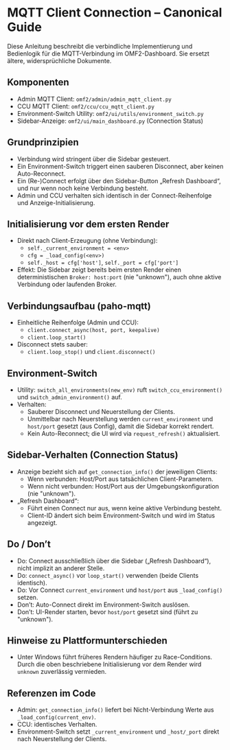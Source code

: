# MQTT Client Connection – Canonical Guide

Diese Anleitung beschreibt die verbindliche Implementierung und Bedienlogik für die MQTT-Verbindung im OMF2-Dashboard. Sie ersetzt ältere, widersprüchliche Dokumente.

## Komponenten
- Admin MQTT Client: `omf2/admin/admin_mqtt_client.py`
- CCU MQTT Client: `omf2/ccu/ccu_mqtt_client.py`
- Environment-Switch Utility: `omf2/ui/utils/environment_switch.py`
- Sidebar-Anzeige: `omf2/ui/main_dashboard.py` (Connection Status)

## Grundprinzipien
- Verbindung wird stringent über die Sidebar gesteuert.
- Ein Environment-Switch triggert einen sauberen Disconnect, aber keinen Auto-Reconnect.
- Ein (Re-)Connect erfolgt über den Sidebar-Button „Refresh Dashboard“, und nur wenn noch keine Verbindung besteht.
- Admin und CCU verhalten sich identisch in der Connect-Reihenfolge und Anzeige-Initialisierung.

## Initialisierung vor dem ersten Render
- Direkt nach Client-Erzeugung (ohne Verbindung):
  - `self._current_environment = <env>`
  - `cfg = _load_config(<env>)`
  - `self._host = cfg['host']`, `self._port = cfg['port']`
- Effekt: Die Sidebar zeigt bereits beim ersten Render einen deterministischen `Broker: host:port` (nie "unknown"), auch ohne aktive Verbindung oder laufenden Broker.

## Verbindungsaufbau (paho-mqtt)
- Einheitliche Reihenfolge (Admin und CCU):
  - `client.connect_async(host, port, keepalive)`
  - `client.loop_start()`
- Disconnect stets sauber:
  - `client.loop_stop()` und `client.disconnect()`

## Environment-Switch
- Utility: `switch_all_environments(new_env)` ruft `switch_ccu_environment()` und `switch_admin_environment()` auf.
- Verhalten:
  - Sauberer Disconnect und Neuerstellung der Clients.
  - Unmittelbar nach Neuerstellung werden `current_environment` und `host/port` gesetzt (aus Config), damit die Sidebar korrekt rendert.
  - Kein Auto-Reconnect; die UI wird via `request_refresh()` aktualisiert.

## Sidebar-Verhalten (Connection Status)
- Anzeige bezieht sich auf `get_connection_info()` der jeweiligen Clients:
  - Wenn verbunden: Host/Port aus tatsächlichen Client-Parametern.
  - Wenn nicht verbunden: Host/Port aus der Umgebungskonfiguration (nie "unknown").
- „Refresh Dashboard“:
  - Führt einen Connect nur aus, wenn keine aktive Verbindung besteht.
  - Client-ID ändert sich beim Environment-Switch und wird im Status angezeigt.

## Do / Don’t
- Do: Connect ausschließlich über die Sidebar („Refresh Dashboard“), nicht implizit an anderer Stelle.
- Do: `connect_async()` vor `loop_start()` verwenden (beide Clients identisch).
- Do: Vor Connect `current_environment` und `host/port` aus `_load_config()` setzen.
- Don’t: Auto-Connect direkt im Environment-Switch auslösen.
- Don’t: UI-Render starten, bevor `host/port` gesetzt sind (führt zu "unknown").

## Hinweise zu Plattformunterschieden
- Unter Windows führt früheres Rendern häufiger zu Race-Conditions. Durch die oben beschriebene Initialisierung vor dem Render wird `unknown` zuverlässig vermieden.

## Referenzen im Code
- Admin: `get_connection_info()` liefert bei Nicht-Verbindung Werte aus `_load_config(current_env)`.
- CCU: identisches Verhalten.
- Environment-Switch setzt `_current_environment` und `_host/_port` direkt nach Neuerstellung der Clients.


